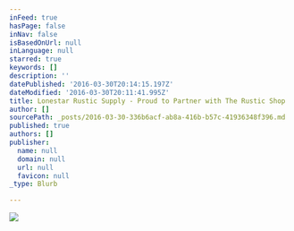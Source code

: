 ```yaml
---
inFeed: true
hasPage: false
inNav: false
isBasedOnUrl: null
inLanguage: null
starred: true
keywords: []
description: ''
datePublished: '2016-03-30T20:14:15.197Z'
dateModified: '2016-03-30T20:11:41.995Z'
title: Lonestar Rustic Supply - Proud to Partner with The Rustic Shop
author: []
sourcePath: _posts/2016-03-30-336b6acf-ab8a-416b-b57c-41936348f396.md
published: true
authors: []
publisher:
  name: null
  domain: null
  url: null
  favicon: null
_type: Blurb

---
```

![](https://the-grid-user-content.s3-us-west-2.amazonaws.com/54c7791c-e0bc-4bb1-bf9c-b09a3f141aed.jpg)